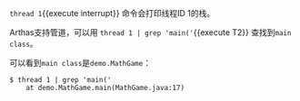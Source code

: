 `thread 1`{{execute interrupt}} 命令会打印线程ID 1的栈。

Arthas支持管道，可以用 `thread 1 | grep 'main('`{{execute T2}} 查找到`main class`。

可以看到`main class`是`demo.MathGame`：

```
$ thread 1 | grep 'main('
    at demo.MathGame.main(MathGame.java:17)
```
